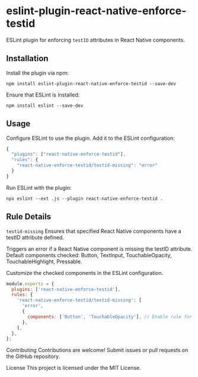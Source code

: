 # eslint-plugin-react-native-enforce-testid

ESLint plugin for enforcing `testID` attributes in React Native components.

## Installation

Install the plugin via npm:

```shell
npm install eslint-plugin-react-native-enforce-testid --save-dev
```
Ensure that ESLint is installed:
```
npm install eslint --save-dev
```
## Usage
Configure ESLint to use the plugin. Add it to the ESLint configuration:

```javascript
{
  "plugins": ["react-native-enforce-testid"],
  "rules": {
    "react-native-enforce-testid/testid-missing": "error"
  }
}
```

Run ESLint with the plugin:

```shell
npx eslint --ext .js --plugin react-native-enforce-testid .
```
## Rule Details
`testid-missing`
Ensures that specified React Native components have a testID attribute defined.

Triggers an error if a React Native component is missing the testID attribute. Default components checked: Button, TextInput, TouchableOpacity, TouchableHighlight, Pressable.

Customize the checked components in the ESLint configuration.

```javascript
module.exports = {
  plugins: ['react-native-enforce-testid'],
  rules: {
    'react-native-enforce-testid/testid-missing': [
      'error',
      {
        components: ['Button', 'TouchableOpacity'], // Enable rule for these components
      },
    ],
  },
};
```


Contributing
Contributions are welcome! Submit issues or pull requests on the GitHub repository.

License
This project is licensed under the MIT License.

